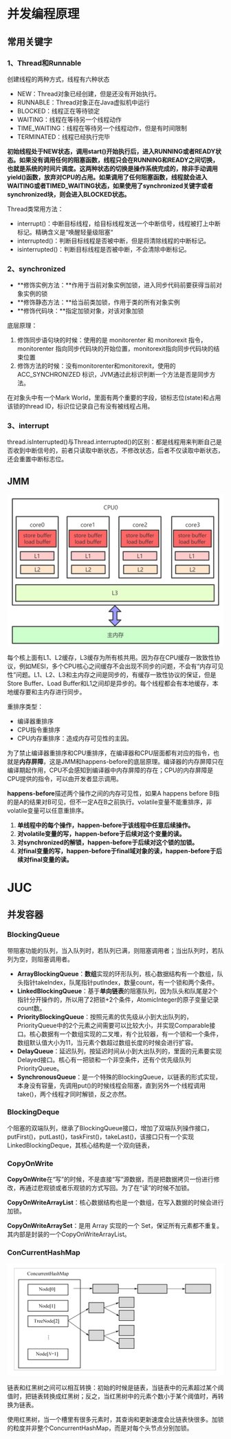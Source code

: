# 并发编程原理

## 常用关键字

### 1、Thread和Runnable

创建线程的两种方式，线程有六种状态

- NEW：Thread对象已经创建，但是还没有开始执行。
- RUNNABLE：Thread对象正在Java虚拟机中运行
- BLOCKED：线程正在等待锁定
- WAITING：线程在等待另一个线程动作
- TIME_WAITING：线程在等待另一个线程动作，但是有时间限制
- TERMINATED：线程已经执行完毕

​      **初始线程处于NEW状态，调用start()开始执行后，进入RUNNING或者READY状态。如果没有调用任何的阻塞函数，线程只会在RUNNING和READY之间切换，也就是系统的时间片调度。这两种状态的切换是操作系统完成的，除非手动调用yield()函数，放弃对CPU的占用。如果调用了任何阻塞函数，线程就会进入WAITING或者TIMED_WAITING状态，如果使用了synchronized关键字或者synchronized块，则会进入BLOCKED状态。**

Thread类常用方法：

- interrupt()：中断目标线程，给目标线程发送一个中断信号，线程被打上中断标记。精确含义是“唤醒轻量级阻塞“
- interrupted()：判断目标线程是否被中断，但是将清除线程的中断标记。
- isinterrupted()：判断目标线程是否被中断，不会清除中断标记。

### 2、synchronized

- **修饰实例方法：**作用于当前对象实例加锁，进入同步代码前要获得当前对象实例的锁
- **修饰静态方法：**给当前类加锁，作用于类的所有对象实例
- **修饰代码块：**指定加锁对象，对该对象加锁

底层原理：

1. 修饰同步语句块的时候：使用的是 monitorenter 和 monitorexit 指令，monitorenter 指向同步代码块的开始位置，monitorexit指向同步代码块的结束位置
2. 修饰方法的时候：没有monitorenter和monitorexit，使用的 ACC_SYNCHRONIZED 标识，JVM通过此标识判断一个方法是否是同步方法。

在对象头中有一个Mark World，里面有两个重要的字段，锁标志位(state)和占用该锁的thread ID，标识位记录自己有没有被线程占用。

### 3、interrupt

thread.isInterrupted()与Thread.interrupted()的区别：都是线程用来判断自己是否收到中断信号的，前者只读取中断状态，不修改状态，后者不仅读取中断状态，还会重置中断标志位。

## JMM

![image-20201025193505240](concurrent.assets/image-20201025193505240.png)

每个核上面有L1、L2缓存，L3缓存为所有核共用。因为存在CPU缓存一致致性协议，例如MESI，多个CPU核心之间缓存不会出现不同步的问题，不会有“内存可见性”问题。L1、L2、L3和主内存之间是同步的，有缓存一致性协议的保证，但是Store Buffer、Load Buffer和L1之间却是异步的。每个线程都会有本地缓存，本地缓存要和主内存进行同步。

重排序类型：

- 编译器重排序
- CPU指令重排序
- CPU内存重排序：造成内存可见性的主因。

为了禁止编译器重排序和CPU重排序，在编译器和CPU层面都有对应的指令，也就是**内存屏障**，这是JMM和happens-before的底层原理。编译器的内存屏障只在编译期起作用，CPU不会感知到编译器中内存屏障的存在；CPU的内存屏障是CPU提供的指令，可以由开发者显示调用。

**happens-before**描述两个操作之间的内存可见性，如果A happens before B指的是A的结果对B可见，但不一定A在B之前执行。volatile变量不能重排序，非volatile变量可以任意重排序。

1. **单线程中的每个操作，happen-before于该线程中任意后续操作。**
2. **对volatile变量的写，happen-before于后续对这个变量的读。**
3. **对synchronized的解锁，happen-before于后续对这个锁的加锁。**
4. **对final变量的写，happen-before于final域对象的读，happen-before于后续对final变量的读。**

# JUC

## 并发容器

### BlockingQueue

带阻塞功能的队列，当入队列时，若队列已满，则阻塞调用者；当出队列时，若队列为空，则阻塞调用者。

- **ArrayBlockingQueue**：**数组**实现的环形队列，核心数据结构有一个数组，队头指针takeIndex，队尾指针putIndex，数量count，有一个锁和两个条件。
-  **LinkedBlockingQueue**：基于**单向链表**的阻塞队列，因为队头和队尾是2个指针分开操作的，所以用了2把锁+2个条件，AtomicInteger的原子变量记录count数。
- **PriorityBlockingQueue**：按照元素的优先级从小到大出队列的，PriorityQueue中的2个元素之间需要可以比较大小，并实现Comparable接口。核心数据有一个数组实现的二叉堆，有个比较器，有一个锁和一个条件，数组默认值大小为11，当元素个数超过数组长度的时候会进行扩容。
- **DelayQueue**：延迟队列，按延迟时间从小到大出队列的，里面的元素要实现Delayed接口。核心有一把锁和一个非空条件，还有个优先级队列 PriorityQueue。
- **SynchronousQueue**：是一个特殊的BlockingQueue，以链表的形式实现，本身没有容量，先调用put()的时候线程会阻塞，直到另外一个线程调用take()，两个线程才同时解锁，反之亦然。

### BlockingDeque

个阻塞的双端队列，继承了BlockingQueue接口，增加了双端队列操作接口，putFirst()，putLast()，taskFirst()，takeLast()，该接口只有一个实现LinkedBlockingDeque，其核心结构是一个双向链表，

### CopyOnWrite

**CopyOnWrite**在“写”的时候，不是直接“写”源数据，而是把数据拷贝一份进行修改，再通过悲观锁或者乐观锁的方式写回。为了在“读”的时候不加锁。

 **CopyOnWriteArrayList**：核心数据结构也是一个数组，在写入数据的时候会进行加锁。

 **CopyOnWriteArraySet**：是用 Array 实现的一个 Set，保证所有元素都不重复。其内部是封装的一个CopyOnWriteArrayList。

### ConCurrentHashMap

![image-20201026170923985](concurrent.assets/image-20201026170923985.png)

链表和红黑树之间可以相互转换：初始的时候是链表，当链表中的元素超过某个阈值时，把链表转换成红黑树；反之，当红黑树中的元素个数小于某个阈值时，再转换为链表。

使用红黑树，当一个槽里有很多元素时，其查询和更新速度会比链表快很多。加锁的粒度并非整个ConcurrentHashMap，而是对每个头节点分别加锁。